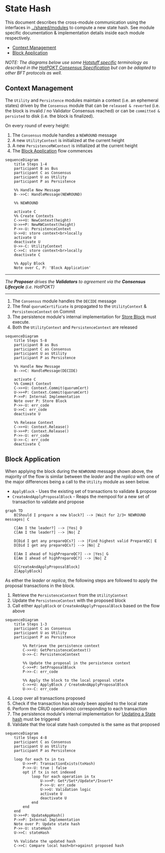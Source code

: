 # State Hash <!-- omit in toc -->

This document describes the cross-module communication using the interfaces in [../shared/modules](../shared/modules) to compute a new state hash. See module specific documentation & implementation details inside each module respectively.

- [Context Management](#context-management)
- [Block Application](#block-application)

_NOTE: The diagrams below use some [Hotstuff specific](https://arxiv.org/abs/1803.05069) terminology as described in the [HotPOKT Consensus Specification](https://github.com/pokt-network/pocket-network-protocol/tree/main/consensus) but can be adapted to other BFT protocols as well._

<!-- See if there's an answer in this question to add links to notes: https://stackoverflow.com/questions/74103729/adding-hyperlinks-to-notes-in-mermaid-sequence-diagrams -->

## Context Management

The `Utility` and `Persistence` modules maintain a context (i.e. an ephemeral states) driven by the `Consensus` module that can be `released & reverted` (i.e. the block is invalid / no Validator Consensus reached) or can be `committed & persisted` to disk (i.e. the block is finalized).

On every round of every height:

1. The `Consensus` module handles a `NEWROUND` message
2. A new `UtilityContext` is initialized at the current height
3. A new `PersistenceRWContext` is initialized at the current height
4. The [Block Application](#block-application) flow commences

```mermaid
sequenceDiagram
    title Steps 1-4
    participant B as Bus
    participant C as Consensus
    participant U as Utility
    participant P as Persistence

    %% Handle New Message
    B-->>C: HandleMessage(NEWROUND)

    %% NEWROUND

    activate C
    %% Create Contexts
    C->>+U: NewContext(height)
    U->>+P: NewRWContext(height)
    P->>-U: PersistenceContext
    U->>U: store context<br>locally
    activate U
    deactivate U
    U->>-C: UtilityContext
    C->>C: store context<br>locally
    deactivate C

    %% Apply Block
    Note over C, P: 'Block Application'
```

---

_The **Proposer** drives the **Validators** to agreement via the **Consensus Lifecycle** (i.e. HotPOKT)_

---

1. The `Consensus` module handles the `DECIDE` message
2. The final `quorumCertificate` is propagated to the `UtilityContext` & `PersistenceContext` on Commit
3. The persistence module's internal implementation for [Store Block](../../persistence/docs/PROTOCOL_STATE_HASH.md) must execute.
4. Both the `UtilityContext` and `PersistenceContext` are released

```mermaid
sequenceDiagram
    title Steps 5-8
    participant B as Bus
    participant C as Consensus
    participant U as Utility
    participant P as Persistence

    %% Handle New Message
    B-->>C: HandleMessage(DECIDE)

    activate C
    %% Commit Context
    C->>+U: Context.Commit(quorumCert)
    U->>+P: Context.Commit(quorumCert)
    P->>P: Internal Implementation
    Note over P: Store Block
    P->>-U: err_code
    U->>C: err_code
    deactivate U

    %% Release Context
    C->>+U: Context.Release()
    U->>+P: Context.Release()
    P->>-U: err_code
    U->>-C: err_code
    deactivate C
```

## Block Application

When applying the block during the `NEWROUND` message shown above, the majority of the flow is similar between the _leader_ and the _replica_ with one of the major differences being a call to the `Utility` module as seen below.

- `ApplyBlock` - Uses the existing set of transactions to validate & propose
- `CreateAndApplyProposalBlock` - Reaps the mempool for a new set of transaction to validate and propose

```mermaid
graph TD
    B[Should I prepare a new block?] --> |Wait for 2/3+ NEWROUND messages| C

    C[Am I the leader?] --> |Yes| D
    C[Am I the leader?] --> |No| Z

    D[Did I get any prepareQCs?] --> |Find highest valid PrepareQC| E
    D[Did I get any prepareQCs?] --> |No| Z

    E[Am I ahead of highPrepareQC?] --> |Yes| G
    E[Am I ahead of highPrepareQC?] --> |No| Z

    G[CreateAndApplyProposalBlock]
    Z[ApplyBlock]
```

As either the _leader_ or _replica_, the following steps are followed to apply the proposal transactions in the block.

1.  Retrieve the `PersistenceContext` from the `UtilityContext`
2.  Update the `PersistenceContext` with the proposed block
3.  Call either `ApplyBlock` or `CreateAndApplyProposalBlock` based on the flow above

```mermaid
sequenceDiagram
    title Steps 1-3
    participant C as Consensus
    participant U as Utility
    participant P as Persistence

        %% Retrieve the persistence context
        C->>+U: GetPersistenceContext()
        U->>-C: PersistenceContext

        %% Update the proposal in the persistence context
        C->>+P: SetProposalBlock
        P->>-C: err_code

        %% Apply the block to the local proposal state
        C->>+U: ApplyBlock / CreateAndApplyProposalBlock
        U->>-C: err_code
```

4. Loop over all transactions proposed
5. Check if the transaction has already been applied to the local state
6. Perform the CRUD operation(s) corresponding to each transaction
7. The persistence module's internal implementation for [Updating a State hash](../../persistence/docs/PROTOCOL_STATE_HASH.md) must be triggered
8. Validate that the local state hash computed is the same as that proposed

```mermaid
sequenceDiagram
    title Steps 4-8
    participant C as Consensus
    participant U as Utility
    participant P as Persistence

    loop for each tx in txs
        U->>+P: TransactionExists(txHash)
        P->>-U: true | false
        opt if tx is not indexed
            loop for each operation in tx
                U->>+P: Get*/Set*/Update*/Insert*
                P->>-U: err_code
                U->>U: Validation logic
                activate U
                deactivate U
            end
        end
    end
    U->>+P: UpdateAppHash()
    P->>P: Internal Implementation
    Note over P: Update state hash
    P->>-U: stateHash
    U->>C: stateHash

    %% Validate the updated hash
    C->>C: Compare local hash<br>against proposed hash
```
